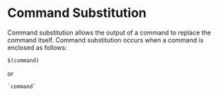 # Command Substitution

Command substitution allows the output of a command to replace the command itself. Command substitution occurs when a command is enclosed as follows:

    $(command)

or

    `command`

